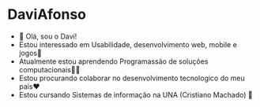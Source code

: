 # DaviAfonso
- 👋 Olá, sou o Davi!
- Estou interessado em Usabilidade, desenvolvimento web, mobile e jogos👾
- Atualmente estou aprendendo Programassão de soluções computacionais👨‍💻
- Estou procurando colaborar no desenvolvimento tecnologico do meu país❤️
- Estou cursando Sistemas de informação na UNA (Cristiano Machado) 📕
